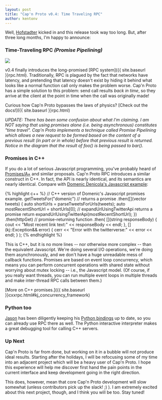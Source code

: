 ```yaml
---
layout: post
title: "Cap'n Proto v0.4: Time Traveling RPC"
author: kentonv
---
```


Well, [Hofstadter](http://en.wikipedia.org/wiki/Hofstadter's_law) kicked in and this release took
way too long.  But, after three long months, I'm happy to announce:

### Time-Traveling RPC _(Promise Pipelining)_

<img src='{{ site.baseurl }}images/time-travel.png' style='max-width:639px'>

v0.4 finally introduces the long-promised [RPC system]({{ site.baseurl }}rpc.html).  Traditionally,
RPC is plagued by the fact that networks have latency, and pretending that latency doesn't exist by
hiding it behind what looks like a normal function call only makes the problem worse.
Cap'n Proto has a simple solution to this problem:  send call results _back in time_, so they
arrive at the client at the point in time when the call was originally made!

Curious how Cap'n Proto bypasses the laws of physics?
[Check out the docs!]({{ site.baseurl }}rpc.html)

_UPDATE:  There has been some confusion about what I'm claiming.  I am NOT saying that using
promises alone (i.e. being asynchronous) constitutes "time travel".  Cap'n Proto implements a
technique called Promise Pipelining which allows a new request to be formed based on the content
of a previous result (in part or in whole) before that previous result is returned.  Notice in the
diagram that the result of foo() is being passed to bar()._

### Promises in C++

If you do a lot of serious Javascript programming, you've probably heard of
[Promises/A+](http://promisesaplus.com/) and similar proposals.  Cap'n Proto RPC introduces a
similar construct in C++.  In fact, the API is nearly identical, and its semantics are nearly
identical.  Compare with
[Domenic Denicola's Javascript example](http://domenic.me/2012/10/14/youre-missing-the-point-of-promises/):

{% highlight c++ %}
// C++ version of Domenic's Javascript promises example.
getTweetsFor("domenic") // returns a promise
  .then([](vector<Tweet> tweets) {
    auto shortUrls = parseTweetsForUrls(tweets);
    auto mostRecentShortUrl = shortUrls[0];
    // expandUrlUsingTwitterApi returns a promise
    return expandUrlUsingTwitterApi(mostRecentShortUrl);
  })
  .then(httpGet) // promise-returning function
  .then(
    [](string responseBody) {
      cout << "Most recent link text:" << responseBody << endl;
    },
    [](kj::Exception&& error) {
      cerr << "Error with the twitterverse:" << error << endl;
    }
  );
{% endhighlight %}

This is C++, but it is no more lines -- nor otherwise more complex -- than the equivalent
Javascript.  We're doing several I/O operations, we're doing them asynchronously, and we don't
have a huge unreadable mess of callback functions.  Promises are based on event loop concurrency,
which means you can perform concurrent operations with shared state without worrying about mutex
locking -- i.e., the Javascript model.  (Of course, if you really want threads, you can run
multiple event loops in multiple threads and make inter-thread RPC calls between them.)

[More on C++ promises.]({{ site.baseurl }}cxxrpc.html#kj_concurrency_framework)

### Python too

[Jason](https://github.com/jparyani) has been diligently keeping his
[Python bindings](http://jparyani.github.io/pycapnp/) up to date, so you can already use RPC there
as well.  The Python interactive interpreter makes a great debugging tool for calling C++ servers.

### Up Next

Cap'n Proto is far from done, but working on it in a bubble will not produce ideal results.
Starting after the holidays, I will be refocusing some of my time into an adjacent project which
will be a heavy user of Cap'n Proto.  I hope this experience will help me discover first hand
the pain points in the current interface and keep development going in the right direction.

This does, however, mean that core Cap'n Proto development will slow somewhat (unless contributors
pick up the slack! ;) ).  I am extremely excited about this next project, though, and I think you
will be too.  Stay tuned!
